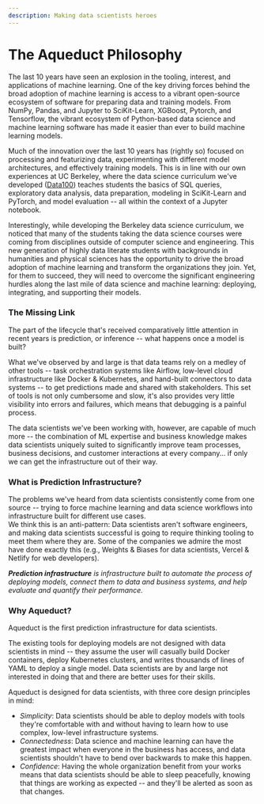 ```yaml
---
description: Making data scientists heroes
---
```


# The Aqueduct Philosophy

The last 10 years have seen an explosion in the tooling, interest, and applications of machine learning. 
One of the key driving forces behind the broad adoption of machine learning is access to a vibrant open-source ecosystem of software for preparing data and training models. 
From NumPy, Pandas, and Jupyter to SciKit-Learn, XGBoost, Pytorch, and Tensorflow, the vibrant ecosystem of Python-based data science and machine learning software has made it easier than ever to build machine learning models.

Much of the innovation over the last 10 years has (rightly so) focused on processing and featurizing data, experimenting with different model architectures, and effectively training models. 
This is in line with our own experiences at UC Berkeley, where the data science curriculum we've developed ([Data100](www.ds100.org)) teaches students the basics of SQL queries, exploratory data analysis, data preparation, modeling in SciKit-Learn and PyTorch, and model evaluation -- all within the context of a Jupyter notebook. 

Interestingly, while developing the Berkeley data science curriculum, we noticed that many of the students taking the data science courses were coming from disciplines outside of computer science and engineering.
This new generation of highly data literate students with backgrounds in humanities and physical sciences has the opportunity to drive the broad adoption of machine learning and transform the organizations they join. 
Yet, for them to succeed, they will need to overcome the significant engineering hurdles along the last mile of data science and machine learning: deploying, integrating, and supporting their models.


### The Missing Link

The part of the lifecycle that's received comparatively little attention in recent years is prediction, or inference -- what happens once a model is built?&#x20;

What we've observed by and large is that data teams rely on a medley of other tools -- task orchestration systems like Airflow, low-level cloud infrastructure like Docker & Kubernetes, and hand-built connectors to data systems -- to get predictions made and shared with stakeholders. This set of tools is not only cumbersome and slow, it's also provides very little visibility into errors and failures, which means that debugging is a painful process.

The data scientists we've been working with, however, are capable of much more -- the combination of ML expertise and business knowledge makes data scientists uniquely suited to significantly improve team processes, business decisions, and customer interactions at every company... if only we can get the infrastructure out of their way.

### What is Prediction Infrastructure?

The problems we've heard from data scientists consistently come from one source -- trying to force machine learning and data science workflows into infrastructure built for different use cases.  
We think this is an anti-pattern: Data scientists aren't software engineers, and making data scientists successful is going to require thinking tooling to meet them where they are. 
Some of the companies we admire the most have done exactly this (e.g., Weights & Biases for data scientists, Vercel & Netlify for web developers).&#x20;

_**Prediction infrastructure** is infrastructure built to automate the process of deploying models, connect them to data and business systems, and help evaluate and quantify their performance._&#x20;

### Why Aqueduct?

Aqueduct is the first prediction infrastructure for data scientists.&#x20;

The existing tools for deploying models are not designed with data scientists in mind -- they assume the user will casually build Docker containers, deploy Kubernetes clusters, and writes thousands of lines of YAML to deploy a single model. 
Data scientists are by and large not interested in doing that and there are better uses for their skills.&#x20;

Aqueduct is designed for data scientists, with three core design principles in mind:

* _Simplicity_: Data scientists should be able to deploy models with tools they're comfortable with and without having to learn how to use complex, low-level infrastructure systems.
* _Connectedness_: Data science and machine learning can have the greatest impact when everyone in the business has access, and data scientists shouldn't have to bend over backwards to make this happen.
* _Confidence_: Having the whole organization benefit from your works means that data scientists should be able to sleep peacefully, knowing that things are working as expected -- and they'll be alerted as soon as that changes.&#x20;
